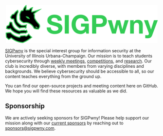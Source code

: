 <p align="center">
  <a href="https://sigpwny.com/" target="_blank" rel="noopener noreferrer">
    <img width="500" src="https://raw.githubusercontent.com/sigpwny/.github/main/profile/assets/sigpwny-banner.svg" alt="SIGPwny banner" />
  </a>
</p>

[SIGPwny](https://sigpwny.com/) is the special interest group for information security at the University of Illinois Urbana-Champaign. Our mission is to teach students cybersecurity through [weekly meetings](https://sigpwny.com/meetings/), [competitions](https://sigpwny.com/events/), and [research](https://sigpwny.com/publications/). Our club is incredibly diverse, with members from varying disciplines and backgrounds. We believe cybersecurity should be accessible to all, so our content teaches everything from the ground up.

You can find our open-source projects and meeting content here on GitHub. We hope you will find these resources as valuable as we did.

## Sponsorship

We are actively seeking sponsors for SIGPwny! Please help support our mission along with our [current sponsors](https://sigpwny.com/sponsors/) by reaching out to [sponsors@sigpwny.com](mailto:sponsors@sigpwny.com).
